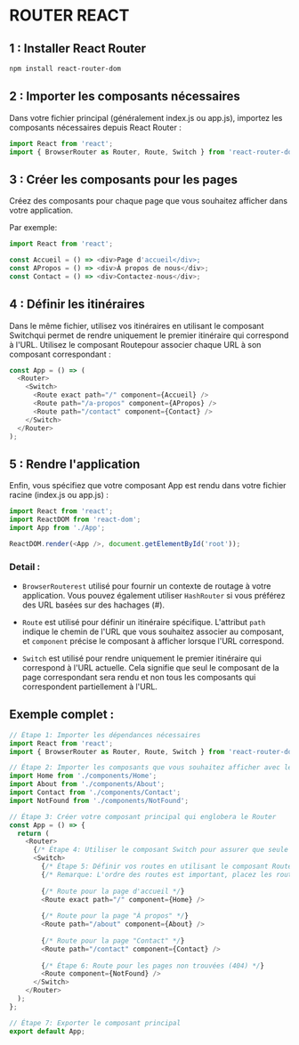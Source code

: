 # ROUTER REACT

## 1 : Installer React Router
```bash
npm install react-router-dom
```
## 2 : Importer les composants nécessaires
Dans votre fichier principal (généralement index.js ou app.js), importez les composants nécessaires depuis React Router :

```js
import React from 'react';
import { BrowserRouter as Router, Route, Switch } from 'react-router-dom';
```
## 3 : Créer les composants pour les pages

Créez des composants pour chaque page que vous souhaitez afficher dans votre application. 

Par exemple:
```js
import React from 'react';

const Accueil = () => <div>Page d'accueil</div>;
const APropos = () => <div>À propos de nous</div>;
const Contact = () => <div>Contactez-nous</div>;
```
## 4 : Définir les itinéraires
Dans le même fichier, utilisez vos itinéraires en utilisant le composant Switchqui permet de rendre uniquement le premier itinéraire qui correspond à l'URL. Utilisez le composant Routepour associer chaque URL à son composant correspondant :
```js
const App = () => (
  <Router>
    <Switch>
      <Route exact path="/" component={Accueil} />
      <Route path="/a-propos" component={APropos} />
      <Route path="/contact" component={Contact} />
    </Switch>
  </Router>
);
```
## 5 : Rendre l'application
Enfin, vous spécifiez que votre composant App est rendu dans votre fichier racine (index.js ou app.js) :
```js
import React from 'react';
import ReactDOM from 'react-dom';
import App from './App';

ReactDOM.render(<App />, document.getElementById('root'));
```
### Detail :
- ``BrowserRouterest`` utilisé pour fournir un contexte de routage à votre application. Vous pouvez également utiliser ``HashRouter`` si vous préférez des URL basées sur des hachages (#).

- ``Route`` est utilisé pour définir un itinéraire spécifique. L'attribut ``path`` indique le chemin de l'URL que vous souhaitez associer au composant, et ``component`` précise le composant à afficher lorsque l'URL correspond.

- ``Switch`` est utilisé pour rendre uniquement le premier itinéraire qui correspond à l'URL actuelle. Cela signifie que seul le composant de la page correspondant sera rendu et non tous les composants qui correspondent partiellement à l'URL.


## Exemple complet : 

```js
// Étape 1: Importer les dépendances nécessaires
import React from 'react';
import { BrowserRouter as Router, Route, Switch } from 'react-router-dom';

// Étape 2: Importer les composants que vous souhaitez afficher avec le Router
import Home from './components/Home';
import About from './components/About';
import Contact from './components/Contact';
import NotFound from './components/NotFound';

// Étape 3: Créer votre composant principal qui englobera le Router
const App = () => {
  return (
    <Router>
      {/* Étape 4: Utiliser le composant Switch pour assurer que seule la première route correspondante est rendue */}
      <Switch>
        {/* Étape 5: Définir vos routes en utilisant le composant Route */}
        {/* Remarque: L'ordre des routes est important, placez les routes spécifiques avant les routes génériques */}
        
        {/* Route pour la page d'accueil */}
        <Route exact path="/" component={Home} />
        
        {/* Route pour la page "À propos" */}
        <Route path="/about" component={About} />
        
        {/* Route pour la page "Contact" */}
        <Route path="/contact" component={Contact} />
        
        {/* Étape 6: Route pour les pages non trouvées (404) */}
        <Route component={NotFound} />
      </Switch>
    </Router>
  );
};

// Étape 7: Exporter le composant principal
export default App;
```